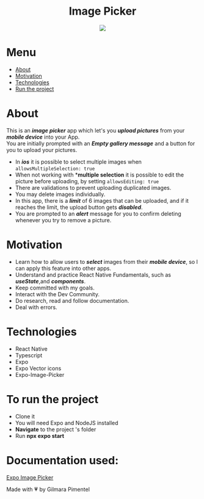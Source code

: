<div align='center'>
<h1 align="center">Image Picker</h1>



<img src="https://ik.imagekit.io/cnbmdh4b9w/ezgif.com-resize_Z3dOOqUKt.gif?updatedAt=1678848397098"/>


</div>


# Menu
- <a href="#about">About</a>
- <a href="#motivation">Motivation</a>
- <a href="#technologies">Technologies</a>
- <a href="#to-run-the-project">Run the project</a>
# About

This is an ***image picker*** app which let's you ***upload pictures*** from your ***mobile device*** into your App.<br>
You are initially prompted with an ***Empty gallery message*** and a button for you to upload your pictures. <br/> 
- In ***ios*** it is possible to select multiple images when ```allowsMultipleSelection: true```
- When not working with ***multiple selection** it is possible to edit the picture before uploading, by setting ```allowsEditing: true```
- There are validations to prevent uploading duplicated images.
- You may delete images individually.
- In this app, there is a ***limit*** of 6 images that can be uploaded, and if it reaches the limit, the upload button gets ***disabled***.
- You are prompted to an ***alert*** message for you to confirm deleting whenever you try to remove a picture. 

# Motivation

- Learn how to allow users to ***select*** images from their ***mobile device***, so I can apply this feature into other apps.
- Understand and practice React Native Fundamentals, such as ***useState***,and ***components***. 
- Keep committed with my goals.
- Interact with the Dev Community.
- Do research, read and follow documentation.
- Deal with errors.



# Technologies

- React Native
- Typescript
- Expo
- Expo Vector icons
- Expo-Image-Picker

# To run the project
- Clone it
- You will need Expo and NodeJS installed
- **Navigate** to the project 's folder 
- Run **npx expo start**

# Documentation used:
[Expo Image Picker](https://docs.expo.dev/versions/latest/sdk/imagepicker/)

Made with 💗 by Gilmara Pimentel

